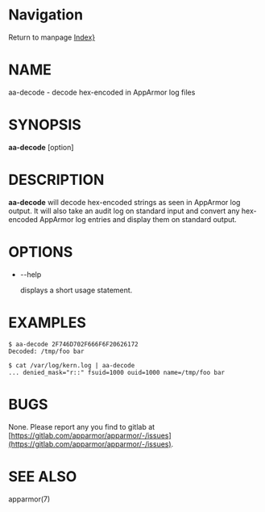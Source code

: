 # Navigation
Return to manpage [Index}](ManPages)


# NAME

aa-decode - decode hex-encoded in AppArmor log files

# SYNOPSIS

**aa-decode** \[option\] <HEX STRING>

# DESCRIPTION

**aa-decode** will decode hex-encoded strings as seen in AppArmor log
output. It will also take an audit log on standard input and convert
any hex-encoded AppArmor log entries and display them on standard
output.

# OPTIONS

- --help

    displays a short usage statement.

# EXAMPLES

    $ aa-decode 2F746D702F666F6F20626172
    Decoded: /tmp/foo bar

    $ cat /var/log/kern.log | aa-decode
    ... denied_mask="r::" fsuid=1000 ouid=1000 name=/tmp/foo bar

# BUGS

None. Please report any you find to gitlab at
[https://gitlab.com/apparmor/apparmor/-/issues](https://gitlab.com/apparmor/apparmor/-/issues).

# SEE ALSO

apparmor(7)
